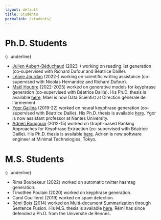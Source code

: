 ```yaml
---
layout: default
title: Students
permalink: /students/
---
```


# Ph.D. Students
{: .underline}

- [Julien Aubert-Béduchaud](https://github.com/jjbes) (2023-) working on reading list generation (co-supervised with Richard Dufour and Béatrice Daille).
- [Léane Jourdan](https://jourdanl.github.io/) (2022-) working on scientific writing assistance (co-supervised with Nicolas Hernandez and Richard Dufour).
- [Maël Houbre](https://mhoubre.github.io/) (2022-2025) worked on generative models for keyphrase generation (co-supervised with Béatrice Daille). His Ph.D. thesis is available [here](https://theses.fr/s389769). Maël is now Data Scientist at Direction générale de l'armement.
- [Ygor Gallina](https://github.com/ra1nbowpill) (2019-22) worked on neural keyphrase generation (co-supervised with Béatrice Daille). His Ph.D. thesis is available [here](/data/students/phd_thesis_ygor-gallina.pdf). Ygor is now assistant professor at Nantes University.
- [Adrien Bougouin](http://adrien-bougouin.github.io/) (2012-15) worked on Graph-based Ranking Approaches for Keyphrase Extraction (co-supervised with Béatrice Daille). His Ph.D. thesis is available [here](/data/students/phd_thesis_adrien-bougouin.pdf). Adrien is now software engineer at Minimal Technologies, Tokyo.

# M.S. Students
{: .underline}

- Rima Boubekeur (2022) worked on automatic twitter hashtag generation.
- Timothée Poulain (2020) worked on keyphrase generation.
- Carol Couillerot (2019) worked on spam detection.
- [Rémi Bois](https://github.com/sildar) (2014) worked on Multi-document Summarization through Sentence Fusion. His M.S. thesis is available [here](/data/students/m2_thesis_remi-bois.pdf). Rémi has since defended a Ph.D. from the Université de Rennes.